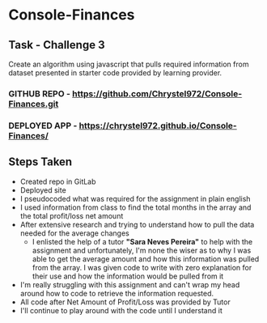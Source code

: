 # Console-Finances
## Task - Challenge 3

Create an algorithm using javascript that pulls required information from dataset presented in starter code provided by learning provider.

### GITHUB REPO - https://github.com/Chrystel972/Console-Finances.git
### DEPLOYED APP - https://chrystel972.github.io/Console-Finances/

## Steps Taken

* Created repo in GitLab
* Deployed site
* I pseudocoded what was required for the assignment in plain english
* I used information from class to find the total months in the array and the total profit/loss net amount
* After extensive research and trying to understand how to pull the data needed for the average changes
    * I enlisted the help of a tutor **"Sara Neves Pereira"** to help with the assignment and unfortunately, I'm none the wiser as to why I was able to get the average amount and how this information was pulled from the array.
I was given code to write with zero explanation for their use and how the information would be pulled from it
* I'm really struggling with this assignment and can't wrap my head around how to code to retrieve the information requested.
* All code after Net Amount of Profit/Loss was provided by Tutor
* I'll continue to play around with the code until I understand it